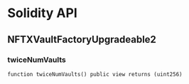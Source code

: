 # Solidity API

## NFTXVaultFactoryUpgradeable2

### twiceNumVaults

```solidity
function twiceNumVaults() public view returns (uint256)
```

